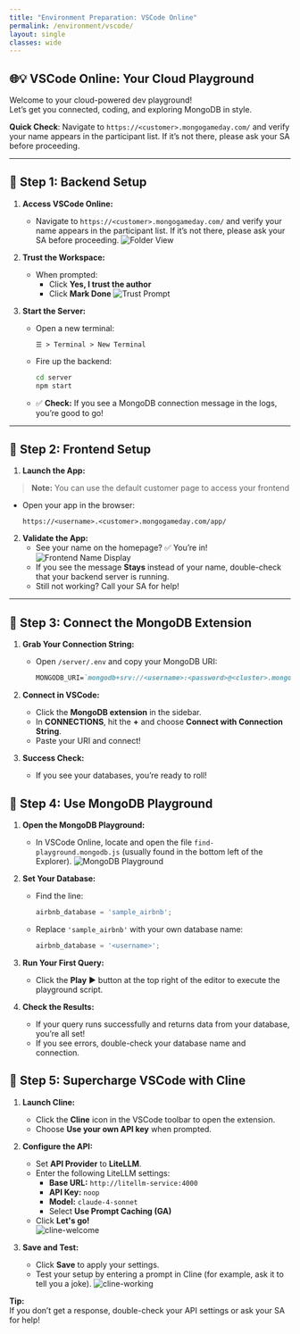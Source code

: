 ```yaml
---
title: "Environment Preparation: VSCode Online"
permalink: /environment/vscode/
layout: single
classes: wide
---
```


## 🌐💡 VSCode Online: Your Cloud Playground

Welcome to your cloud-powered dev playground!  
Let’s get you connected, coding, and exploring MongoDB in style.

**Quick Check**: Navigate to `https://<customer>.mongogameday.com/` and verify your name appears in the participant list. If it’s not there, please ask your SA before proceeding.

---

## 🚀 Step 1: Backend Setup

1. **Access VSCode Online:**
   - Navigate to `https://<customer>.mongogameday.com/` and verify your name appears in the participant list. If it’s not there, please ask your SA before proceeding.
     ![Folder View](../../assets/images/environment-homepage.png)  
2. **Trust the Workspace:**
   - When prompted:
     - Click **Yes, I trust the author**
     - Click **Mark Done**
  ![Trust Prompt](../../assets/images/environment-folder-trust.png)

3. **Start the Server:**
   - Open a new terminal:
     ```
     ☰ > Terminal > New Terminal
     ```
   - Fire up the backend:
     ```bash
     cd server
     npm start
     ```
   - ✅ **Check:** If you see a MongoDB connection message in the logs, you’re good to go!

---

## 🎨 Step 2: Frontend Setup

1. **Launch the App:**
> **Note:** You can use the default customer page to access your frontend
   - Open your app in the browser:
     ```
     https://<username>.<customer>.mongogameday.com/app/
     ```
2. **Validate the App:**    
   - See your name on the homepage? ✅ You’re in!
   ![Frontend Name Display](../../assets/images/environment-name.png)
   - If you see the message **Stays** instead of your name, double-check that your backend server is running.
   - Still not working? Call your SA for help!

---

## 🔗 Step 3: Connect the MongoDB Extension

1. **Grab Your Connection String:**  
   - Open `/server/.env` and copy your MongoDB URI:
     ```markdown
     MONGODB_URI=`mongodb+srv://<username>:<password>@<cluster>.mongodb.net`/?retryWrites=true&w=majority
     ```

2. **Connect in VSCode:**
   - Click the **MongoDB extension** in the sidebar.
   - In **CONNECTIONS**, hit the **+** and choose **Connect with Connection String**.
   - Paste your URI and connect!

3. **Success Check:**
   - If you see your databases, you’re ready to roll!

## 🔗 Step 4: Use MongoDB Playground

1. **Open the MongoDB Playground:**  
   - In VSCode Online, locate and open the file `find-playground.mongodb.js` (usually found in the bottom left of the Explorer).
   ![MongoDB Playground](../../assets/images/playground.png)

2. **Set Your Database:**  
   - Find the line:
     ```js
     airbnb_database = 'sample_airbnb';
     ```
   - Replace `'sample_airbnb'` with your own database name:
     ```js
     airbnb_database = '<username>';
     ```

3. **Run Your First Query:**  
   - Click the **Play** ▶️ button at the top right of the editor to execute the playground script.

4. **Check the Results:**  
   - If your query runs successfully and returns data from your database, you’re all set!
   - If you see errors, double-check your database name and connection.

## 🤖 Step 5: Supercharge VSCode with Cline

1. **Launch Cline:**  
   - Click the **Cline** icon in the VSCode toolbar to open the extension.
   - Choose **Use your own API key** when prompted.

2. **Configure the API:**
   - Set **API Provider** to **LiteLLM**.
   - Enter the following LiteLLM settings:
     - **Base URL:** `http://litellm-service:4000`
     - **API Key:** `noop`
     - **Model:** `claude-4-sonnet`
     - Select **Use Prompt Caching (GA)**
   - Click **Let's go!**  
     ![cline-welcome](../../assets/images/cline-welcome.png)

3. **Save and Test:**
   - Click **Save** to apply your settings.
   - Test your setup by entering a prompt in Cline (for example, ask it to tell you a joke).
     ![cline-working](../../assets/images/cline-working.png)

**Tip:**  
If you don’t get a response, double-check your API settings or ask your SA for help!

